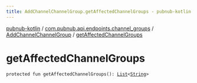 ```yaml
---
title: AddChannelChannelGroup.getAffectedChannelGroups - pubnub-kotlin
---
```


[pubnub-kotlin](../../index.html) / [com.pubnub.api.endpoints.channel_groups](../index.html) / [AddChannelChannelGroup](index.html) / [getAffectedChannelGroups](./get-affected-channel-groups.html)

# getAffectedChannelGroups

`protected fun getAffectedChannelGroups(): `[`List`](https://kotlinlang.org/api/latest/jvm/stdlib/kotlin.collections/-list/index.html)`<`[`String`](https://kotlinlang.org/api/latest/jvm/stdlib/kotlin/-string/index.html)`>`